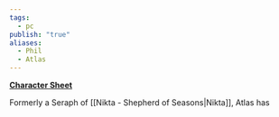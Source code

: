 ```yaml
---
tags:
  - pc
publish: "true"
aliases:
  - Phil
  - Atlas
---
```

**[Character Sheet](https://app.demiplane.com/nexus/daggerheart/character-sheet/a8362bbb-3270-4405-838a-452e0bcd4964)**

Formerly a Seraph of [[Nikta - Shepherd of Seasons|Nikta]], Atlas has 